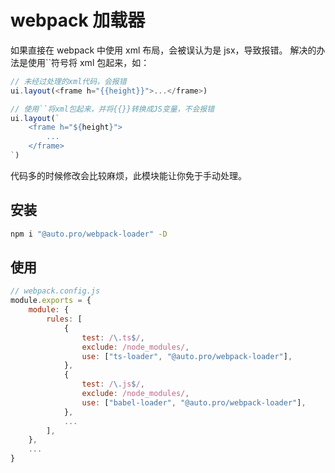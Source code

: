 # webpack 加载器

如果直接在 webpack 中使用 xml 布局，会被误认为是 jsx，导致报错。
解决的办法是使用``符号将 xml 包起来，如：

```javascript
// 未经过处理的xml代码，会报错
ui.layout(<frame h="{{height}}">...</frame>)
```

```javascript
// 使用``将xml包起来，并将{{}}转换成JS变量，不会报错
ui.layout(`
    <frame h="${height}">
        ...
    </frame>
`)
```

代码多的时候修改会比较麻烦，此模块能让你免于手动处理。

## 安装

```bash
npm i "@auto.pro/webpack-loader" -D
```

## 使用

```javascript
// webpack.config.js
module.exports = {
    module: {
        rules: [
            {
                test: /\.ts$/,
                exclude: /node_modules/,
                use: ["ts-loader", "@auto.pro/webpack-loader"],
            },
            {
                test: /\.js$/,
                exclude: /node_modules/,
                use: ["babel-loader", "@auto.pro/webpack-loader"],
            },
            ...
        ],
    },
    ...
}
```
